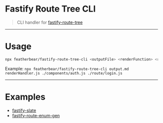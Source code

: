 # Fastify Route Tree CLI

> CLI handler for [fastify-route-tree](https://github.com/featherbear/fastify-route-tree)

---

# Usage

```bash
npx featherbear/fastify-route-tree-cli <outputFile> <renderFunction> <routeFile1> <routeFile2> <...>'
```

Example: `npx featherbear/fastify-route-tree-cli output.md renderHandler.js ./components/auth.js ./route/login.js`

---

# Examples

* [fastify-slate](https://github.com/featherbear/fastify-slate)
* [fastify-route-enum-gen](https://github.com/featherbear/fastify-route-enum-gen)

